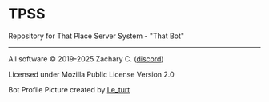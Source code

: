 # TPSS
Repository for That Place Server System - "That Bot"
___

All software © 2019-2025 Zachary C. ([discord](https://discordapp.com/users/306938348361220097))

Licensed under Mozilla Public License Version 2.0

Bot Profile Picture created by [Le_turt](https://discordapp.com/users/515044068015734815)

